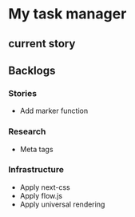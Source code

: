 # My task manager

## current story

## Backlogs
### Stories
* Add marker function

### Research
* Meta tags

### Infrastructure
* Apply next-css
* Apply flow.js
* Apply universal rendering
